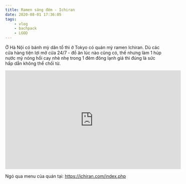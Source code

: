 ```yaml
---
title: Ramen sáng đêm - Ichiran
date: 2020-08-01 17:36:05
tags:
    - vlog
    - bachpack
    - LGOD
---
```

Ở Hà Nội có bánh mỳ dân tổ thì ở Tokyo có quán mỳ ramen Ichiran. Dù các cửa hàng tiện lợi mở cửa 24/7 - đồ ăn lúc nào cũng có, thế nhưng làm 1 húp nước mỳ nóng hổi cay nhè nhẹ trong 1 đêm đông lạnh giá thì đúng là sức hấp dẫn không thể chối từ.

<iframe width="560" height="315" src="https://www.youtube.com/embed/ofLxfR2KqTI" frameborder="0" allow="accelerometer; autoplay; clipboard-write; encrypted-media; gyroscope; picture-in-picture" allowfullscreen></iframe>

<!-- more -->

Ngó qua menu của quán tại: https://ichiran.com/index.php
